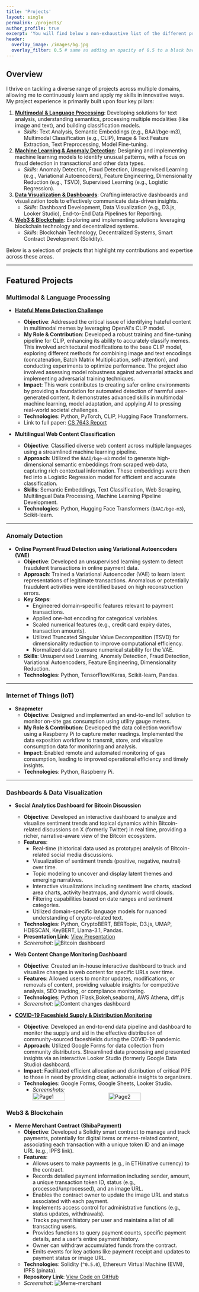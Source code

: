 ```yaml
---
title: 'Projects'
layout: single
permalink: /projects/
author_profile: true
excerpt: 'You will find below a non-exhaustive list of the different projects I worked on, as well as links to the source codes, if publicly available.'
header:
  overlay_image: /images/bg.jpg
  overlay_filter: 0.5 # same as adding an opacity of 0.5 to a black background
---
```


## Overview

I thrive on tackling a diverse range of projects across multiple domains, allowing me to continuously learn and apply my skills in innovative ways. My project experience is primarily built upon four key pillars:

1.  **[Multimodal & Language Processing](#multimodal--language-processing)**: Developing solutions for text analysis, understanding semantics, processing multiple modalities (like image and text), and building classification models.
    * *Skills*: Text Analysis, Semantic Embeddings (e.g., BAAI/bge-m3), Multimodal Classification (e.g., CLIP), Image & Text Feature Extraction, Text Preprocessing, Model Fine-tuning.  
2.  **[Machine Learning & Anomaly Detection](#anomaly-detection)**: Designing and implementing machine learning models to identify unusual patterns, with a focus on fraud detection in transactional and other data types.
    * *Skills*: Anomaly Detection, Fraud Detection, Unsupervised Learning (e.g., Variational Autoencoders), Feature Engineering, Dimensionality Reduction (e.g., TSVD), Supervised Learning (e.g., Logistic Regression).
3.  **[Data Visualization & Dashboards](#dashboards--data-visualization)**: Crafting interactive dashboards and visualization tools to effectively communicate data-driven insights. 
    * *Skills*: Dashboard Development, Data Visualization (e.g., D3.js, Looker Studio), End-to-End Data Pipelines for Reporting.  
4.  **[Web3 & Blockchain](#web3--blockchain)**: Exploring and implementing solutions leveraging blockchain technology and decentralized systems.
    * *Skills*: Blockchain Technology, Decentralized Systems, Smart Contract Development (Solidity).  

Below is a selection of projects that highlight my contributions and expertise across these areas.

---

## Featured Projects

### Multimodal & Language Processing

* **[Hateful Meme Detection Challenge](blog.md)**
    * **Objective**: Addressed the critical issue of identifying hateful content in multimodal memes by leveraging OpenAI's CLIP model.
    * **My Role & Contribution**: Developed a robust training and fine-tuning pipeline for CLIP, enhancing its ability to accurately classify memes. This involved architectural modifications to the base CLIP model, exploring different methods for combining image and text encodings (concatenation, Batch Matrix Multiplication, self-attention), and conducting experiments to optimize performance. The project also involved assessing model robustness against adversarial attacks and implementing adversarial training techniques.
    * **Impact**: This work contributes to creating safer online environments by providing a foundation for automated detection of harmful user-generated content. It demonstrates advanced skills in multimodal machine learning, model adaptation, and applying AI to pressing real-world societal challenges.
    * **Technologies**: Python, PyTorch, CLIP, Hugging Face Transformers.
    * Link to full paper: [CS 7643 Report](https://github.com/lowweihong/meme-challenge/blob/main/Hateful_Memes___CS_7643_Report.pdf)

* **Multilingual Web Content Classification**
    * **Objective**: Classified diverse web content across multiple languages using a streamlined machine learning pipeline.
    * **Approach**: Utilized the `BAAI/bge-m3` model to generate high-dimensional semantic embeddings from scraped web data, capturing rich contextual information. These embeddings were then fed into a Logistic Regression model for efficient and accurate classification.
    * **Skills**: Semantic Embeddings, Text Classification, Web Scraping, Multilingual Data Processing, Machine Learning Pipeline Development.
    * **Technologies**: Python, Hugging Face Transformers (`BAAI/bge-m3`), Scikit-learn.

---

### Anomaly Detection

* **Online Payment Fraud Detection using Variational Autoencoders (VAE)**
    * **Objective**: Developed an unsupervised learning system to detect fraudulent transactions in online payment data.
    * **Approach**: Trained a Variational Autoencoder (VAE) to learn latent representations of legitimate transactions. Anomalous or potentially fraudulent activities were identified based on high reconstruction errors.
    * **Key Steps**:
        * Engineered domain-specific features relevant to payment transactions.
        * Applied one-hot encoding for categorical variables.
        * Scaled numerical features (e.g., credit card expiry dates, transaction amounts).
        * Utilized Truncated Singular Value Decomposition (TSVD) for dimensionality reduction to improve computational efficiency.
        * Normalized data to ensure numerical stability for the VAE.
    * **Skills**: Unsupervised Learning, Anomaly Detection, Fraud Detection, Variational Autoencoders, Feature Engineering, Dimensionality Reduction.
    * **Technologies**: Python, TensorFlow/Keras, Scikit-learn, Pandas.

---

### Internet of Things (IoT)

* **Snapmeter**
    * **Objective**: Designed and implemented an end-to-end IoT solution to monitor on-site gas consumption using utility gauge meters.
    * **My Role & Contribution**: Developed the data collection workflow using a Raspberry Pi to capture meter readings. Implemented the data exposition workflow to transmit, store, and visualize consumption data for monitoring and analysis.
    * **Impact**: Enabled remote and automated monitoring of gas consumption, leading to improved operational efficiency and timely insights.
    * **Technologies**: Python, Raspberry Pi.

---

### Dashboards & Data Visualization

* **Social Analytics Dashboard for Bitcoin Discussion**
    * **Objective**: Developed an interactive dashboard to analyze and visualize sentiment trends and topical dynamics within Bitcoin-related discussions on X (formerly Twitter) in real time, providing a richer, narrative-aware view of the Bitcoin ecosystem.
    * **Features**:
        * Real-time (historical data used as prototype) analysis of Bitcoin-related social media discussions.
        * Visualization of sentiment trends (positive, negative, neutral) over time.
        * Topic modeling to uncover and display latent themes and emerging narratives.
        * Interactive visualizations including sentiment line charts, stacked area charts, activity heatmaps, and dynamic word clouds.
        * Filtering capabilities based on date ranges and sentiment categories.
        * Utilized domain-specific language models for nuanced understanding of crypto-related text.
    * **Technologies**: Python, CryptoBERT, BERTopic, D3.js, UMAP, HDBSCAN, KeyBERT, Llama-3.1, Pandas.
    * **Presentation Link**: [View Presentation](https://youtu.be/zcI3e_506hI)
    * *Screenshot:*
      ![Bitcoin dashboard](../images/bitcoin.png)

* **Web Content Change Monitoring Dashboard**
    * **Objective**: Created an in-house interactive dashboard to track and visualize changes in web content for specific URLs over time.
    * **Features**: Allowed users to monitor updates, modifications, or removals of content, providing valuable insights for competitive analysis, SEO tracking, or compliance monitoring.
    * **Technologies**: Python (Flask,Bokeh,seaborn), AWS Athena, diff.js
    * *Screenshot:*
        ![Content changes dashboard](../images/interactive_dashboard_content_changes.png)

* **[COVID-19 Faceshield Supply & Distribution Monitoring](https://lookerstudio.google.com/reporting/1aaae16a-b02e-4742-b2c7-b7d13e5f1dff)**
    * **Objective**: Developed an end-to-end data pipeline and dashboard to monitor the supply and aid in the effective distribution of community-sourced faceshields during the COVID-19 pandemic.
    * **Approach**: Utilized Google Forms for data collection from community distributors. Streamlined data processing and presented insights via an interactive Looker Studio (formerly Google Data Studio) dashboard.
    * **Impact**: Facilitated efficient allocation and distribution of critical PPE to those in need by providing clear, actionable insights to organizers.
    * **Technologies**: Google Forms, Google Sheets, Looker Studio.
      * *Screenshots:*  
        <div style="display: flex; gap: 10px;">
        <img src="../images/covid-looker-studio-p1.png" alt="Page1" style="width: 45%;">
        <img src="../images/covid-looker-studio-p2.png" alt="Page2" style="width: 45%;">
        </div>

### **Web3 & Blockchain**
* **Meme Merchant Contract (ShibaPayment)**
    * **Objective**: Developed a Solidity smart contract to manage and track payments, potentially for digital items or meme-related content, associating each transaction with a unique token ID and an image URL (e.g., IPFS link).
    * **Features**:
        * Allows users to make payments (e.g., in ETH/native currency) to the contract.
        * Records detailed payment information including sender, amount, a unique transaction token ID, status (e.g., processed/unprocessed), and an image URL.
        * Enables the contract owner to update the image URL and status associated with each payment.
        * Implements access control for administrative functions (e.g., status updates, withdrawals).
        * Tracks payment history per user and maintains a list of all transacting users.
        * Provides functions to query payment counts, specific payment details, and a user's entire payment history.
        * Owner can withdraw accumulated funds from the contract.
        * Emits events for key actions like payment receipt and updates to payment status or image URL.
    * **Technologies**: Solidity (`^0.5.0`), Ethereum Virtual Machine (EVM), IPFS (pinata).
    * **Repository Link**: [View Code on GitHub](https://github.com/lowweihong/meme-merchant-contract)
    * *Screenshot:*
        ![Meme-merchant](../images/meme-demo.png)
